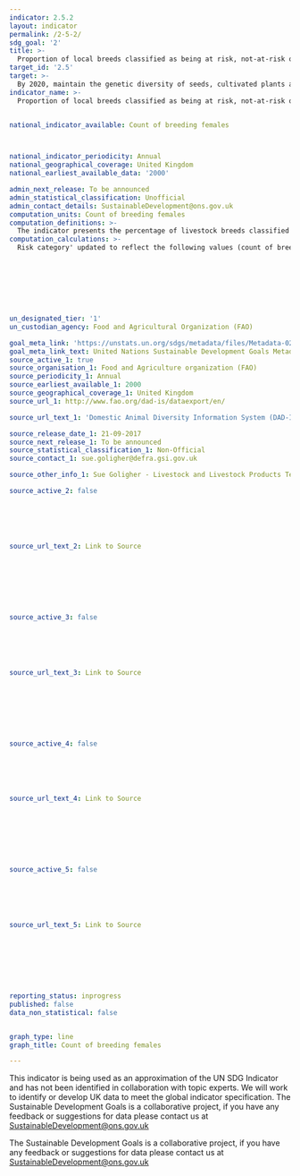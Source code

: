 ```yaml
---
indicator: 2.5.2
layout: indicator
permalink: /2-5-2/
sdg_goal: '2'
title: >-
  Proportion of local breeds classified as being at risk, not-at-risk or at unknown level of risk of extinction
target_id: '2.5'
target: >-
  By 2020, maintain the genetic diversity of seeds, cultivated plants and farmed and domesticated animals and their related wild species, including through soundly managed and diversified seed and plant banks at the national, regional and international levels, and promote access to and fair and equitable sharing of benefits arising from the utilization of genetic resources and associated traditional knowledge, as internationally agreed
indicator_name: >-
  Proportion of local breeds classified as being at risk, not-at-risk or at unknown level of risk of extinction


national_indicator_available: Count of breeding females



national_indicator_periodicity: Annual
national_geographical_coverage: United Kingdom
national_earliest_available_data: '2000'

admin_next_release: To be announced
admin_statistical_classification: Unofficial
admin_contact_details: SustainableDevelopment@ons.gov.uk
computation_units: Count of breeding females
computation_definitions: >-
  The indicator presents the percentage of livestock breeds classified as being at risk, not at risk or of unknown risk of extinctions at a certain moment in time, as well as the trends for those percentages. Risk classes are defined as follows: Extinct: a breed is categorized as extinct when there are no breeding males or breeding females remaining. Nevertheless, genetic material might have been cryo-conserved which would allow recreation of the breed. In reality, extinction may be realized well before the loss of the last animal or genetic material; Critical: a breed is categorized as critical if the total number of breeding females is less than or equal to 100 or the total number of breeding males is less than or equal to five; or the overall population size is less than or equal to 120 and decreasing and the percentage of females being bred to males of the same breed is below 80 percent, and it is not classified as extinct; Critical-maintained: are those critical populations for which active conservation programmes are in place or populations are maintained by commercial companies or research institutions; Endangered: a breed is categorized as endangered if the total number of breeding females is greater than 100 and less than or equal to 1 000 or the total number of breeding males is less than or equal to 20 and greater than five; or the overall population size is greater than 80 and less than 100 and increasing and the percentage of females being bred to males of the same breed is above 80 percent; or the overall population size is greater than 1 000 and less than or equal to 1 200 and decreasing and the percentage of females being bred to males of the same breed is below 80 percent, and it is not assigned to any of above categories; Endangered-maintained: are those endangered populations for which active conservation programmes are in place or populations are maintained by commercial companies or research institutions; Breed at risk: a breed that has been classified as either critical, critical-maintained, endangered, or endangered-maintained. Note: see also FAO. 2007. The State of the World’s Animal Genetic Resources for Food and Agriculture, edited by Barbara Rischkowsky & Dafydd Pilling. Rome. Accessible at http://www.fao.org/docrep/010/a1250e/a1250e00.htm.
computation_calculations: >-
  Risk category' updated to reflect the following values (count of breeding females): <100 = Critical; 100 - 1000 = Endangered; >1000 = Not-at-risk.








un_designated_tier: '1'
un_custodian_agency: Food and Agricultural Organization (FAO)

goal_meta_link: 'https://unstats.un.org/sdgs/metadata/files/Metadata-02-05-02.pdf'
goal_meta_link_text: United Nations Sustainable Development Goals Metadata (PDF 220 KB)
source_active_1: true
source_organisation_1: Food and Agriculture organization (FAO)
source_periodicity_1: Annual
source_earliest_available_1: 2000
source_geographical_coverage_1: United Kingdom
source_url_1: http://www.fao.org/dad-is/dataexport/en/

source_url_text_1: 'Domestic Animal Diversity Information System (DAD-IS): SDG Indicator 2.5.2'

source_release_date_1: 21-09-2017
source_next_release_1: To be announced 
source_statistical_classification_1: Non-Official
source_contact_1: sue.goligher@defra.gsi.gov.uk

source_other_info_1: Sue Goligher - Livestock and Livestock Products Team (Defra), 0207 238 6435.'

source_active_2: false






source_url_text_2: Link to Source








source_active_3: false






source_url_text_3: Link to Source








source_active_4: false






source_url_text_4: Link to Source








source_active_5: false






source_url_text_5: Link to Source








reporting_status: inprogress
published: false
data_non_statistical: false


graph_type: line
graph_title: Count of breeding females

---
```

This indicator is being used as an approximation of the UN SDG Indicator and has not been identified in collaboration with topic experts. We will work to identify or develop UK data to meet the global indicator specification. 
The Sustainable Development Goals is a collaborative project, if you have any feedback or suggestions for data please contact us at <SustainableDevelopment@ons.gov.uk> 
  
The Sustainable Development Goals is a collaborative project, if you have any feedback or suggestions for data please contact us at <SustainableDevelopment@ons.gov.uk>

